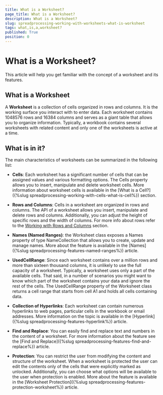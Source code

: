 ```yaml
---
title: What is a Worksheet?
page_title: What is a Worksheet?
description: What is a Worksheet?
slug: spreadprocessing-working-with-worksheets-what-is-worksheet
tags: what,is,a,worksheet?
published: True
position: 0
---
```


# What is a Worksheet?



This article will help you get familiar with the concept of a worksheet and its features.
      

## What is a Worksheet

A __Worksheet__ is a collection of cells organized in rows and columns. It is the working surface you interact with to enter data. Each worksheet contains 
          1048576 rows and 16384 columns and serves as a giant table that allows you to organize information. Typically, a workbook contains several worksheets with related content and only 
          one of the worksheets is active at a time.
        

## What is in it?

The main characteristics of worksheets can be summarized in the following list:
        

* __Cells__: Each worksheet has a significant number of cells that can be assigned values and various formatting options. The Cells property allows you to insert,
              manipulate and delete worksheet cells. More information about worksheet cells is available in the [What is a Cell?]({%slug spreadprocessing-working-with-cells-what-is-cell%}) section.
            

* __Rows and Columns__: Cells in a worksheet are organized in rows and columns. The API of a worksheet allows you insert, manipulate and delete rows and columns.
              Additionally, you can adjust the height of specific rows and the width of columns. For more info about rows refer to the [Working 
              with Rows and Columns](f33b85a1-1f3d-442c-9dcb-d6b2d33ba99c) section.
            

* __Names (Named Ranges)__: the Worksheet class exposes a Names property of type NameCollection that allows you to create, update and manage names. More about the feature
              is available in the [Names]({%slug spreadprocessing-features-named-ranges%}) article.
            

* __UsedCellRange__: Since each worksheet contains over a million rows and more than sixteen thousand columns, it is unlikely to use the full capacity of a worksheet.
              Typically, a worksheet uses only a part of the available cells. That said, in a number of scenarios you might want to know which part of the worksheet contains your data and ignore the rest 
              of the cells. The UsedCellRange property of the Worksheet class returns a cell range that starts from cell A1 and holds all cells containing data.
            

* __Collection of Hyperlinks__: Each worksheet can contain numerous hyperlinks to web pages, particular cells in the workbook or email addresses. More information on the
              topic is available in the [Hyperlink]({%slug spreadprocessing-features-hyperlink%}) article.
            

* __Find and Replace__: You can easily find and replace text and numbers in the content of a worksheet. For more information about the feature see the 
              [Find and Replace]({%slug spreadprocessing-features-find-and-replace%}) article.
            

* __Protection__: You can restrict the user from modifying the content and structure of the worksheet. When a worksheet is protected the user can edit the contents only 
              of the cells that were explicitly marked as unlocked. Additionally, you can choose what options will be available to the user when protection is enabled. More about the feature is available
              in the [Worksheet Protection]({%slug spreadprocessing-features-protection-worksheet%}) article.
            
